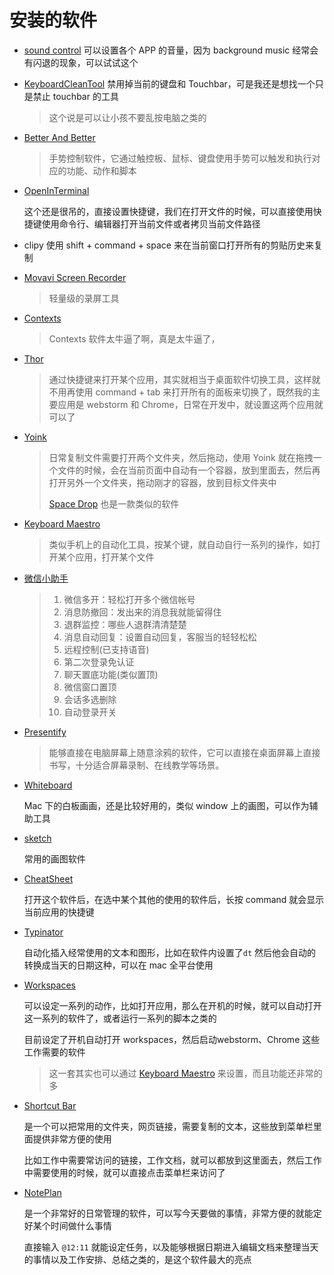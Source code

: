 # 安装的软件
- [sound control](https://www.macappbox.com/a/sound-control-2.html) 可以设置各个 APP 的音量，因为 background music 经常会有闪退的现象，可以试试这个

- [KeyboardCleanTool](https://www.macappbox.com/a/668.html) 禁用掉当前的键盘和 Touchbar，可是我还是想找一个只是禁止 touchbar 的工具

  > 这个说是可以让小孩不要乱按电脑之类的
  
- [Better And Better](https://www.macappbox.com/a/627.html)
  
    > 手势控制软件，它通过触控板、鼠标、键盘使用手势可以触发和执行对应的功能、动作和脚本
    
- [OpenInTerminal](https://www.macappbox.com/a/OpenInTerminal.html) 

    这个还是很吊的，直接设置快捷键，我们在打开文件的时候，可以直接使用快捷键使用命令行、编辑器打开当前文件或者拷贝当前文件路径  

- clipy 使用 shift + command + space 来在当前窗口打开所有的剪贴历史来复制

-  [Movavi Screen Recorder](https://www.macappbox.com/a/Movavi-Screen-Recorder.html)  
   
    > 轻量级的录屏工具
    
- [Contexts](https://www.macappbox.com/a/821.html)
  
    > Contexts 软件太牛逼了啊，真是太牛逼了，    
    
- [Thor](https://www.macappbox.com/a/609.html) 
  
    > 通过快捷键来打开某个应用，其实就相当于桌面软件切换工具，这样就不用再使用 command + tab 来打开所有的面板来切换了，既然我的主要应用是 webstorm 和 Chrome，日常在开发中，就设置这两个应用就可以了
    
- [Yoink](https://www.macappbox.com/a/yoink.html) 
  
    > 日常复制文件需要打开两个文件夹，然后拖动，使用 Yoink 就在拖拽一个文件的时候，会在当前页面中自动有一个容器，放到里面去，然后再打开另外一个文件夹，拖动刚才的容器，放到目标文件夹中
    >
    > [Space Drop](https://xclient.info/s/space-drop.html) 也是一款类似的软件
    
- [Keyboard Maestro](https://www.macappbox.com/a/keyborad-maestro.html) 
  
   > 类似手机上的自动化工具，按某个键，就自动自行一系列的操作，如打开某个应用，打开某个文件    
   
- [微信小助手](https://www.macappbox.com/a/WeChat-Extension-for-mac.html)   
  
   > 1. 微信多开：轻松打开多个微信帐号
   > 2. 消息防撤回：发出来的消息我就能留得住
   > 3. 退群监控：哪些人退群清清楚楚
   > 4. 消息自动回复：设置自动回复，客服当的轻轻松松
   > 5. 远程控制(已支持语音)
   > 6. 第二次登录免认证
   > 7. 聊天置底功能(类似置顶)
   > 8. 微信窗口置顶
   > 9. 会话多选删除
   > 10. 自动登录开关
   
- [Presentify](https://www.macappbox.com/a/616.html)
  
    >能够直接在电脑屏幕上随意涂鸦的软件，它可以直接在桌面屏幕上直接书写，十分适合屏幕录制、在线教学等场景。

- [Whiteboard](https://www.macappbox.com/a/613.html)

  Mac 下的白板画画，还是比较好用的，类似 window 上的画图，可以作为辅助工具

- [sketch](https://www.macappbox.com/a/sketch.html)

  常用的画图软件

- [CheatSheet](https://www.macappbox.com/a/cheatsheet.html)

  打开这个软件后，在选中某个其他的使用的软件后，长按 command 就会显示当前应用的快捷键

- [Typinator](https://www.macappbox.com/a/typinator.html)

  自动化插入经常使用的文本和图形，比如在软件内设置了`dt` 然后他会自动的转换成当天的日期这种，可以在 mac 全平台使用
  
- [Workspaces](https://xclient.info/s/workspaces.html)

    可以设定一系列的动作，比如打开应用，那么在开机的时候，就可以自动打开这一系列的软件了，或者运行一系列的脚本之类的

    目前设定了开机自动打开 workspaces，然后启动webstorm、Chrome 这些工作需要的软件

    > 这一套其实也可以通过  [Keyboard Maestro](https://www.macappbox.com/a/keyborad-maestro.html)  来设置，而且功能还非常的多

- [Shortcut Bar](https://xclient.info/s/shortcut-bar.html#versions)

  是一个可以把常用的文件夹，网页链接，需要复制的文本，这些放到菜单栏里面提供非常方便的使用

  比如工作中需要常访问的链接，工作文档，就可以都放到这里面去，然后工作中需要使用的时候，就可以直接点击菜单栏来访问了

- [NotePlan](https://xclient.info/s/noteplan.html#versions) 

  是一个非常好的日常管理的软件，可以写今天要做的事情，非常方便的就能定好某个时间做什么事情

  直接输入 `@12:11` 就能设定任务，以及能够根据日期进入编辑文档来整理当天的事情以及工作安排、总结之类的，是这个软件最大的亮点